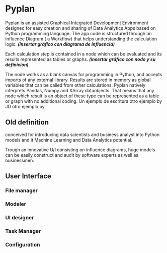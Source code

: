 # Pyplan
Pyplan is an assisted Graphical Integrated Development Environment designed for easy creation and sharing of Data Analytics Apps based on Python programming language.
The app code is structured through an Influence Diagram ( a Workflow) that helps understanding the calculation logic.
***(insertar gráfico con diagrama de influencia)***

Each calculation step is contained in a node which can be evaluated and its results represented as tables or graphs. 
***(insertar gráfico con nodo y su definicion)***

The node works as a blank canvas for programming in Python, and accepts imports of any external library. Results are stored in memory as global variables that can be called from other calculations.
Pyplan natively interprets Pandas, Numpy and XArray dataobjects. That means that any node which result is an object of these type can be represented as a table or graph with no additional coding.
Un ejemplo de escritura
otro ejemplo by JD
otro ejemplo by 

## Old definition
conceived for introducing data scientists and business analyst into Python models and it Machine Learning and Data Analytics potential.

Trough an innovative U/I consisting on influence diagrams, huge models can be easily construct and audit by software experts as well as businessmen.




## User Interface
### File manager
### Modeler
### UI designer
### Task Manager
### Configuration








<!--stackedit_data:
eyJoaXN0b3J5IjpbMjExMzYzODk1Nyw3MDEzMTYyMzQsMTI5Nz
cxNDYwOCwtMjEwNDgyNzc5NSwtMTI1NzE5ODI5OSwxOTYxMjc2
NzE4LC0xMzUxMzgwOTcyLDE0MzcwNTYzODMsNDE5ODQzODc4LD
EwMDI3MzUyMjUsLTE2NDAyMjg0MDksMTI0MTMyMTU5MCwxNTIz
NjY1NTUzLDIwMTE2NjQ0NDEsMTA4NTA3Mjk5OSwtMTY2MTY3NT
IwNywtOTI5NDY0NDA4LDQ4OTkyODE2OSwtNzc1ODg0MzYyXX0=

-->